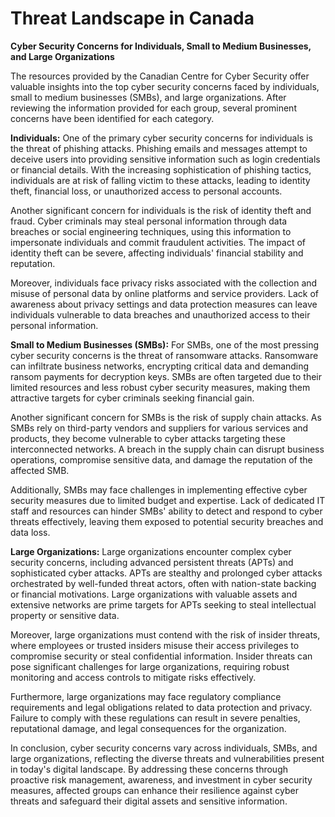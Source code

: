 # Threat Landscape in Canada

**Cyber Security Concerns for Individuals, Small to Medium Businesses, and Large Organizations**

The resources provided by the Canadian Centre for Cyber Security offer valuable insights into the top cyber security concerns faced by individuals, small to medium businesses (SMBs), and large organizations. After reviewing the information provided for each group, several prominent concerns have been identified for each category.

**Individuals:**
One of the primary cyber security concerns for individuals is the threat of phishing attacks. Phishing emails and messages attempt to deceive users into providing sensitive information such as login credentials or financial details. With the increasing sophistication of phishing tactics, individuals are at risk of falling victim to these attacks, leading to identity theft, financial loss, or unauthorized access to personal accounts.

Another significant concern for individuals is the risk of identity theft and fraud. Cyber criminals may steal personal information through data breaches or social engineering techniques, using this information to impersonate individuals and commit fraudulent activities. The impact of identity theft can be severe, affecting individuals' financial stability and reputation.

Moreover, individuals face privacy risks associated with the collection and misuse of personal data by online platforms and service providers. Lack of awareness about privacy settings and data protection measures can leave individuals vulnerable to data breaches and unauthorized access to their personal information.

**Small to Medium Businesses (SMBs):**
For SMBs, one of the most pressing cyber security concerns is the threat of ransomware attacks. Ransomware can infiltrate business networks, encrypting critical data and demanding ransom payments for decryption keys. SMBs are often targeted due to their limited resources and less robust cyber security measures, making them attractive targets for cyber criminals seeking financial gain.

Another significant concern for SMBs is the risk of supply chain attacks. As SMBs rely on third-party vendors and suppliers for various services and products, they become vulnerable to cyber attacks targeting these interconnected networks. A breach in the supply chain can disrupt business operations, compromise sensitive data, and damage the reputation of the affected SMB.

Additionally, SMBs may face challenges in implementing effective cyber security measures due to limited budget and expertise. Lack of dedicated IT staff and resources can hinder SMBs' ability to detect and respond to cyber threats effectively, leaving them exposed to potential security breaches and data loss.

**Large Organizations:**
Large organizations encounter complex cyber security concerns, including advanced persistent threats (APTs) and sophisticated cyber attacks. APTs are stealthy and prolonged cyber attacks orchestrated by well-funded threat actors, often with nation-state backing or financial motivations. Large organizations with valuable assets and extensive networks are prime targets for APTs seeking to steal intellectual property or sensitive data.

Moreover, large organizations must contend with the risk of insider threats, where employees or trusted insiders misuse their access privileges to compromise security or steal confidential information. Insider threats can pose significant challenges for large organizations, requiring robust monitoring and access controls to mitigate risks effectively.

Furthermore, large organizations may face regulatory compliance requirements and legal obligations related to data protection and privacy. Failure to comply with these regulations can result in severe penalties, reputational damage, and legal consequences for the organization.

In conclusion, cyber security concerns vary across individuals, SMBs, and large organizations, reflecting the diverse threats and vulnerabilities present in today's digital landscape. By addressing these concerns through proactive risk management, awareness, and investment in cyber security measures, affected groups can enhance their resilience against cyber threats and safeguard their digital assets and sensitive information.
